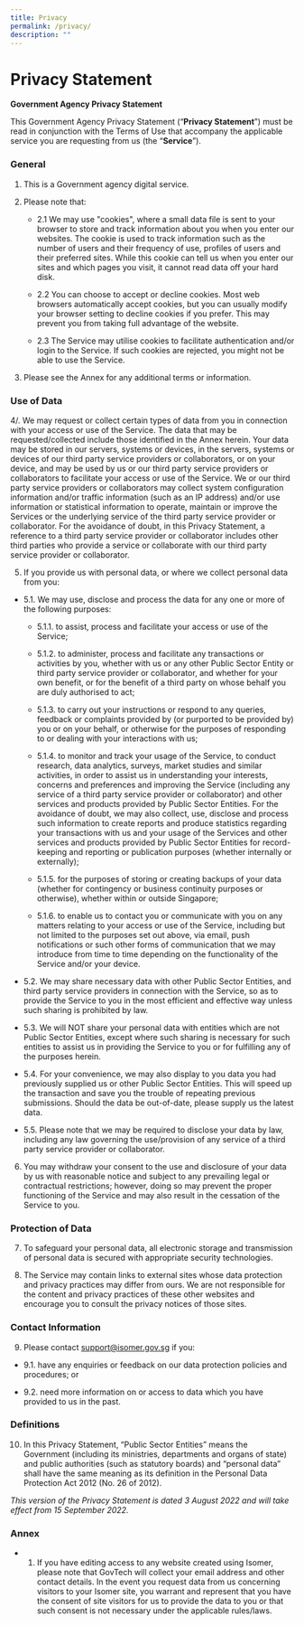 ```yaml
---
title: Privacy
permalink: /privacy/
description: ""
---
```

Privacy Statement
=================

**Government Agency Privacy Statement**[](https://guide.isomer.gov.sg/terms-and-privacy/privacy-statement#government-agency-privacy-statement)

This Government Agency Privacy Statement (“**Privacy Statement**”) must be read in conjunction with the Terms of Use that accompany the applicable service you are requesting from us (the “**Service**”).

### General[](https://guide.isomer.gov.sg/terms-and-privacy/privacy-statement#general)
 1. This is a Government agency digital service.
 2. Please note that:
    
    *   2.1 We may use "cookies", where a small data file is sent to your browser to store and track information about you when you enter our websites. The cookie is used to track information such as the number of users and their frequency of use, profiles of users and their preferred sites. While this cookie can tell us when you enter our sites and which pages you visit, it cannot read data off your hard disk.
        
    
    *   2.2 You can choose to accept or decline cookies. Most web browsers automatically accept cookies, but you can usually modify your browser setting to decline cookies if you prefer. This may prevent you from taking full advantage of the website.
        
    
    *   2.3 The Service may utilise cookies to facilitate authentication and/or login to the Service. If such cookies are rejected, you might not be able to use the Service.
        
    
3. Please see the Annex for any additional terms or information.
    

### Use of Data[](https://guide.isomer.gov.sg/terms-and-privacy/privacy-statement#use-of-data)

4/. We may request or collect certain types of data from you in connection with your access or use of the Service. The data that may be requested/collected include those identified in the Annex herein. Your data may be stored in our servers, systems or devices, in the servers, systems or devices of our third party service providers or collaborators, or on your device, and may be used by us or our third party service providers or collaborators to facilitate your access or use of the Service. We or our third party service providers or collaborators may collect system configuration information and/or traffic information (such as an IP address) and/or use information or statistical information to operate, maintain or improve the Services or the underlying service of the third party service provider or collaborator. For the avoidance of doubt, in this Privacy Statement, a reference to a third party service provider or collaborator includes other third parties who provide a service or collaborate with our third party service provider or collaborator.

5. If you provide us with personal data, or where we collect personal data from you:

*   5.1. We may use, disclose and process the data for any one or more of the following purposes:
    
    *   5.1.1. to assist, process and facilitate your access or use of the Service;
        
    
    *   5.1.2. to administer, process and facilitate any transactions or activities by you, whether with us or any other Public Sector Entity or third party service provider or collaborator, and whether for your own benefit, or for the benefit of a third party on whose behalf you are duly authorised to act;
        
    
    *   5.1.3. to carry out your instructions or respond to any queries, feedback or complaints provided by (or purported to be provided by) you or on your behalf, or otherwise for the purposes of responding to or dealing with your interactions with us;
        
    
    *   5.1.4. to monitor and track your usage of the Service, to conduct research, data analytics, surveys, market studies and similar activities, in order to assist us in understanding your interests, concerns and preferences and improving the Service (including any service of a third party service provider or collaborator) and other services and products provided by Public Sector Entities. For the avoidance of doubt, we may also collect, use, disclose and process such information to create reports and produce statistics regarding your transactions with us and your usage of the Services and other services and products provided by Public Sector Entities for record-keeping and reporting or publication purposes (whether internally or externally);
        
    
    *   5.1.5. for the purposes of storing or creating backups of your data (whether for contingency or business continuity purposes or otherwise), whether within or outside Singapore;
        
    
    *   5.1.6. to enable us to contact you or communicate with you on any matters relating to your access or use of the Service, including but not limited to the purposes set out above, via email, push notifications or such other forms of communication that we may introduce from time to time depending on the functionality of the Service and/or your device.
        
    
*   5.2. We may share necessary data with other Public Sector Entities, and third party service providers in connection with the Service, so as to provide the Service to you in the most efficient and effective way unless such sharing is prohibited by law.
    

*   5.3. We will NOT share your personal data with entities which are not Public Sector Entities, except where such sharing is necessary for such entities to assist us in providing the Service to you or for fulfilling any of the purposes herein.
    

*   5.4. For your convenience, we may also display to you data you had previously supplied us or other Public Sector Entities. This will speed up the transaction and save you the trouble of repeating previous submissions. Should the data be out-of-date, please supply us the latest data.
    

*   5.5. Please note that we may be required to disclose your data by law, including any law governing the use/provision of any service of a third party service provider or collaborator.
    

6. You may withdraw your consent to the use and disclosure of your data by us with reasonable notice and subject to any prevailing legal or contractual restrictions; however, doing so may prevent the proper functioning of the Service and may also result in the cessation of the Service to you.

### Protection of Data[](https://guide.isomer.gov.sg/terms-and-privacy/privacy-statement#protection-of-data)

7. To safeguard your personal data, all electronic storage and transmission of personal data is secured with appropriate security technologies.

8. The Service may contain links to external sites whose data protection and privacy practices may differ from ours. We are not responsible for the content and privacy practices of these other websites and encourage you to consult the privacy notices of those sites.

### Contact Information[](https://guide.isomer.gov.sg/terms-and-privacy/privacy-statement#contact-information)

9. Please contact [support@isomer.gov.sg](mailto:support@isomer.gov.sg) if you:

*   9.1. have any enquiries or feedback on our data protection policies and procedures; or
    

*   9.2. need more information on or access to data which you have provided to us in the past.
    

### Definitions[](https://guide.isomer.gov.sg/terms-and-privacy/privacy-statement#definitions)

10. In this Privacy Statement, “Public Sector Entities” means the Government (including its ministries, departments and organs of state) and public authorities (such as statutory boards) and “personal data” shall have the same meaning as its definition in the Personal Data Protection Act 2012 (No. 26 of 2012).

_This version of the Privacy Statement is dated 3 August 2022 and will take effect from 15 September 2022._

### Annex[](https://guide.isomer.gov.sg/terms-and-privacy/privacy-statement#annex)


*   1. If you have editing access to any website created using Isomer, please note that GovTech will collect your email address and other contact details. In the event you request data from us concerning visitors to your Isomer site, you warrant and represent that you have the consent of site visitors for us to provide the data to you or that such consent is not necessary under the applicable rules/laws.